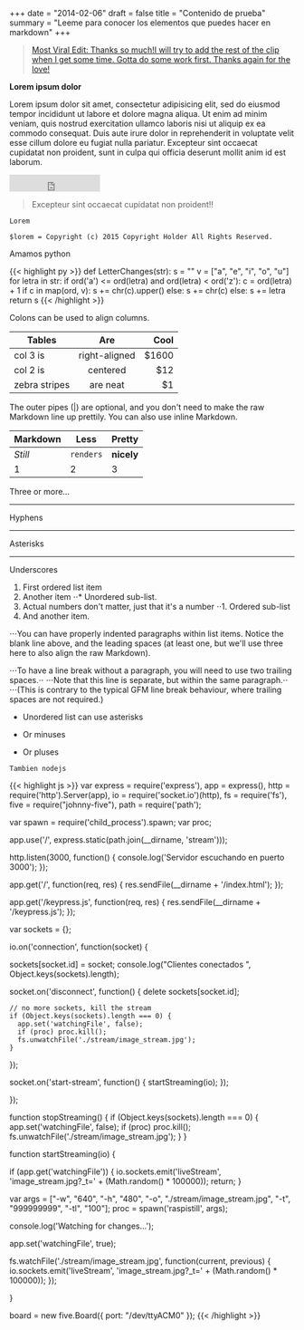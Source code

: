 +++
date = "2014-02-06"
draft = false
title = "Contenido de prueba"
summary = "Leeme para conocer los elementos que puedes hacer en markdown"
+++

<blockquote class="imgur-embed-pub" lang="en" data-id="o3HT4dc" data-context="false"><a href="//imgur.com/o3HT4dc">Most Viral Edit: Thanks so much!I will try to add the rest of the clip when I get some time. Gotta do some work first. Thanks again for the love!</a></blockquote><script async src="//s.imgur.com/min/embed.js" charset="utf-8"></script>

**Lorem ipsum dolor**


Lorem ipsum dolor sit amet, consectetur adipisicing elit, sed do eiusmod tempor incididunt ut labore et dolore magna aliqua. Ut enim ad minim veniam, quis nostrud exercitation ullamco laboris nisi ut aliquip ex ea commodo consequat. Duis aute irure dolor in reprehenderit in voluptate velit esse cillum dolore eu fugiat nulla pariatur. Excepteur sint occaecat cupidatat non proident, sunt in culpa qui officia deserunt mollit anim id est laborum.


<iframe src="https://ghbtns.com/github-btn.html?user=devhunterco&repo=blog&type=star&count=true&size=large" frameborder="0" scrolling="0" width="160px" height="30px"></iframe>

> Excepteur sint occaecat cupidatat non proident!!


<script src="https://gist.github.com/juliocesar-io/fee642c05a9b95a5bc09.js"></script>


`Lorem`


```
$lorem = Copyright (c) 2015 Copyright Holder All Rights Reserved.

```


Amamos python

{{< highlight py >}}
def LetterChanges(str):
    s = ""
    v = ["a", "e", "i", "o", "u"]
    for letra in str:
        if ord('a') <= ord(letra) and ord(letra) < ord('z'):
            c = ord(letra) + 1
            if c in map(ord, v):
                s += chr(c).upper()
            else:
                s += chr(c)
        else:
            s += letra
    return s
{{< /highlight >}}

Colons can be used to align columns.

| Tables        | Are           | Cool  |
| ------------- |:-------------:| -----:|
| col 3 is      | right-aligned | $1600 |
| col 2 is      | centered      |   $12 |
| zebra stripes | are neat      |    $1 |

The outer pipes (|) are optional, and you don't need to make the raw Markdown line up prettily. You can also use inline Markdown.

Markdown | Less | Pretty
--- | --- | ---
*Still* | `renders` | **nicely**
1 | 2 | 3

Three or more...

---

Hyphens

***

Asterisks

___

Underscores


1. First ordered list item
2. Another item
⋅⋅* Unordered sub-list.
1. Actual numbers don't matter, just that it's a number
⋅⋅1. Ordered sub-list
4. And another item.

⋅⋅⋅You can have properly indented paragraphs within list items. Notice the blank line above, and the leading spaces (at least one, but we'll use three here to also align the raw Markdown).

⋅⋅⋅To have a line break without a paragraph, you will need to use two trailing spaces.⋅⋅
⋅⋅⋅Note that this line is separate, but within the same paragraph.⋅⋅
⋅⋅⋅(This is contrary to the typical GFM line break behaviour, where trailing spaces are not required.)

* Unordered list can use asterisks
- Or minuses
+ Or pluses

`Tambien nodejs`

{{< highlight js >}}
var express = require('express'),
    app = express(),
    http = require('http').Server(app),
    io = require('socket.io')(http),
    fs = require('fs'),
    five = require("johnny-five"),
    path = require('path');

var spawn = require('child_process').spawn;
var proc;


app.use('/', express.static(path.join(__dirname, 'stream')));

http.listen(3000, function() {
  console.log('Servidor escuchando en puerto 3000');
});


app.get('/', function(req, res) {
  res.sendFile(__dirname + '/index.html');
});

app.get('/keypress.js', function(req, res) {
  res.sendFile(__dirname + '/keypress.js');
});

var sockets = {};

io.on('connection', function(socket) {

  sockets[socket.id] = socket;
  console.log("Clientes conectados ", Object.keys(sockets).length);

  socket.on('disconnect', function() {
    delete sockets[socket.id];

    // no more sockets, kill the stream
    if (Object.keys(sockets).length === 0) {
      app.set('watchingFile', false);
      if (proc) proc.kill();
      fs.unwatchFile('./stream/image_stream.jpg');
    }
  });

  socket.on('start-stream', function() {
    startStreaming(io);
  });

});

function stopStreaming() {
  if (Object.keys(sockets).length === 0) {
    app.set('watchingFile', false);
    if (proc) proc.kill();
    fs.unwatchFile('./stream/image_stream.jpg');
  }
}

function startStreaming(io) {

  if (app.get('watchingFile')) {
    io.sockets.emit('liveStream', 'image_stream.jpg?_t=' + (Math.random() * 100000));
    return;
  }

  var args = ["-w", "640", "-h", "480", "-o", "./stream/image_stream.jpg", "-t", "999999999", "-tl", "100"];
  proc = spawn('raspistill', args);

  console.log('Watching for changes...');

  app.set('watchingFile', true);

  fs.watchFile('./stream/image_stream.jpg', function(current, previous) {
    io.sockets.emit('liveStream', 'image_stream.jpg?_t=' + (Math.random() * 100000));
});

}


board = new five.Board({ port: "/dev/ttyACM0" });
{{< /highlight >}}
